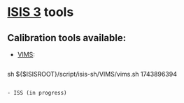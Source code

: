 # [ISIS 3](https://isis.astrogeology.usgs.gov/) tools

## Calibration tools available:
- [VIMS](./VIMS):
  ```bash
sh ${$ISISROOT}/script/isis-sh/VIMS/vims.sh 1743896394
```

- ISS (in progress)
